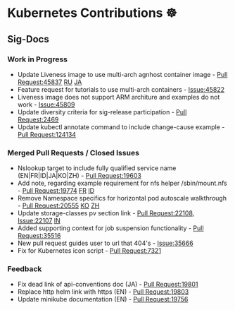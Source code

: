 # Kubernetes Contributions ☸️

## Sig-Docs

### Work in Progress

- Update Liveness image to use multi-arch agnhost container image - [Pull Request:45837](https://github.com/kubernetes/website/pull/45837) [RU](https://github.com/kubernetes/website/pull/45838) [JA](https://github.com/kubernetes/website/pull/45839)
- Feature request for tutorials to use multi-arch containers - [Issue:45822](https://github.com/kubernetes/website/issues/45822)
- Liveness image does not support ARM architure and examples do not work - [Issue:45809](https://github.com/kubernetes/website/issues/45809)
- Update diversity criteria for sig-release participation - [Pull Request:2469](https://github.com/kubernetes/sig-release/pull/2469)
- Update kubectl annotate command to include change-cause example - [Pull Request:124134](https://github.com/kubernetes/kubernetes/pull/124134)

### Merged Pull Requests / Closed Issues

- Nslookup target to include fully qualified service name (EN|FR|ID|JA|KO|ZH) - [Pull Request:19603](https://github.com/kubernetes/website/pull/19603)
- Add note, regarding example requirement for nfs helper /sbin/mount.nfs - [Pull Request:19774](https://github.com/kubernetes/website/pull/19774) [FR](https://github.com/kubernetes/website/pull/19807) [ID](https://github.com/kubernetes/website/pull/19808)
- Remove Namespace specifics for horizontal pod autoscale walkthrough - [Pull Request:20555](https://github.com/kubernetes/website/pull/20555) [KO](https://github.com/kubernetes/website/pull/20563) [ZH](https://github.com/kubernetes/website/pull/20564)
- Update storage-classes pv section link - [Pull Request:22108](https://github.com/kubernetes/website/pull/22108), [Issue:22107](https://github.com/kubernetes/website/issues/22107) [IN](https://github.com/kubernetes/website/pull/22109)
- Added supporting context for job suspension functionality - [Pull Request:35516](https://github.com/kubernetes/website/pull/35516)
- New pull request guides user to url that 404's - [Issue:35666](https://github.com/kubernetes/website/issues/35666)
- Fix for Kubernetes icon script - [Pull Request:7321](https://github.com/kubernetes/community/pull/7321)

### Feedback

- Fix dead link of api-conventions doc (JA) - [Pull Request:19801](https://github.com/kubernetes/website/pull/19801)
- Replace http helm link with https (EN) - [Pull Request:19803](https://github.com/kubernetes/website/pull/19803)
- Update minikube documentation (EN) - [Pull Request:19756](https://github.com/kubernetes/website/pull/19756)
